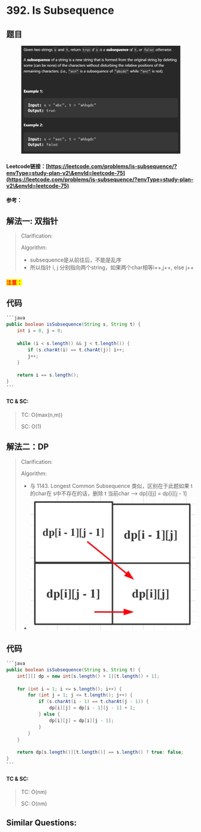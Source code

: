 # 392. Is Subsequence

## 题目

<figure><img src="../../.gitbook/assets/image (183).png" alt=""><figcaption></figcaption></figure>

#### Leetcode链接：[https://leetcode.com/problems/is-subsequence/?envType=study-plan-v2\&envId=leetcode-75](https://leetcode.com/problems/is-subsequence/?envType=study-plan-v2\&envId=leetcode-75)

#### 参考：

## 解法一: 双指针

> Clarification:&#x20;
>
> Algorithm:&#x20;
>
> * subsequence是从前往后，不能是乱序
> * 所以指针 i, j 分别指向两个string，如果两个char相等i++,j++, else j++

#### <mark style="color:red;">注意：</mark>

## 代码

````java
```java
public boolean isSubsequence(String s, String t) {
    int i = 0, j = 0;
    
    while (i < s.length() && j < t.length()) {
        if (s.charAt(i) == t.charAt(j)) i++;
        j++;
    }

    return i == s.length();
}
```
````

#### TC & SC:&#x20;

> TC: O(max(n,m))
>
> SC: O(1)

## 解法二：DP

> Clarification:&#x20;
>
> Algorithm:&#x20;
>
> * 与 1143. Longest Common Subsequence 类似，区别在于此题如果 t 的char在 s中不存在的话，删除 t 当前char --> dp\[i]\[j] = dp\[i]\[j - 1]
> * ![](<../../.gitbook/assets/image (4) (1) (1).png>)

## 代码

````java
```java
public boolean isSubsequence(String s, String t) {
    int[][] dp = new int[s.length() + 1][t.length() + 1];

    for (int i = 1; i <= s.length(); i++) {
        for (int j = 1; j <= t.length(); j++) {
            if (s.charAt(i - 1) == t.charAt(j - 1)) {
                dp[i][j] = dp[i - 1][j - 1] + 1;
            } else {
                dp[i][j] = dp[i][j - 1];
            }
        }
    }

    return dp[s.length()][t.length()] == s.length() ? true: false;
}
```
````

#### TC & SC:&#x20;

> TC: O(nm)
>
> SC: O(nm)

## **Similar Questions:**&#x20;
